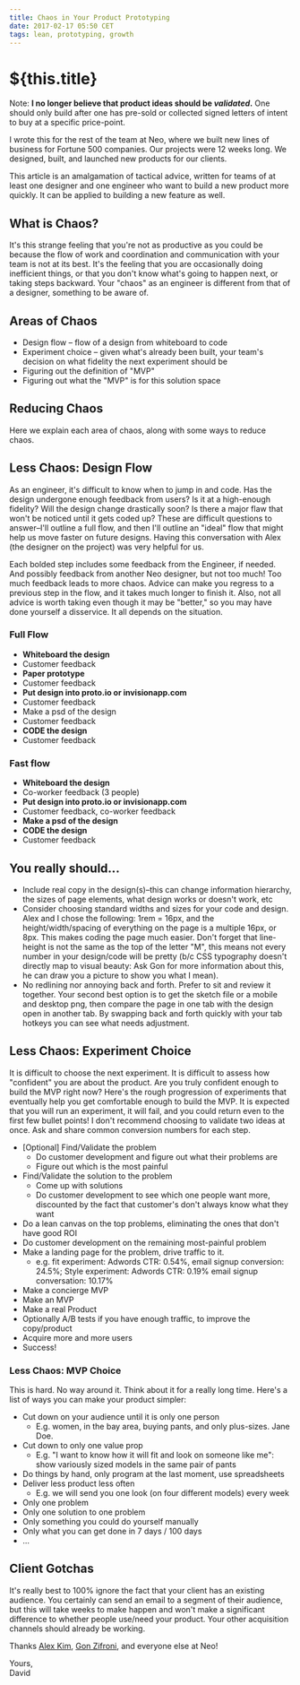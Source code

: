 ```yaml
---
title: Chaos in Your Product Prototyping
date: 2017-02-17 05:50 CET
tags: lean, prototyping, growth
---
```

# ${this.title}

Note: **I no longer believe that product ideas should be _validated_.** One should only
build after one has pre-sold or collected signed letters of intent to buy at
a specific price-point.

I wrote this for the rest of the team at Neo, where we built new lines of
business for Fortune 500 companies. Our projects were 12 weeks long. We
designed, built, and launched new products for our clients.

This article is an amalgamation of tactical advice, written for teams of at least one
designer and one engineer who want to build a new product more quickly. It can
be applied to building a new feature as well.

## What is Chaos?

It's this strange feeling that you're not as productive as you could be because
the flow of work and coordination and communication with your team is not at its
best. It's the feeling that you are occasionally doing inefficient things, or
that you don't know what's going to happen next, or taking steps backward. Your
"chaos" as an engineer is different from that of a designer, something to be
aware of.

## Areas of Chaos
- Design flow – flow of a design from whiteboard to code
- Experiment choice – given what's already been built, your team's decision on what fidelity the next experiment should be
- Figuring out the definition of "MVP"
- Figuring out what the "MVP" is for this solution space

## Reducing Chaos
Here we explain each area of chaos, along with some ways to reduce chaos.

## Less Chaos: Design Flow

As an engineer, it's difficult to know when to jump in and code. Has the design
undergone enough feedback from users? Is it at a high-enough fidelity? Will the
design change drastically soon? Is there a major flaw that won't be noticed
until it gets coded up? These are difficult questions to answer–I'll outline a
full flow, and then I'll outline an "ideal" flow that might help us move faster
on future designs. Having this conversation with Alex (the designer on the project)
was very helpful for us.

Each bolded step includes some feedback from the Engineer, if needed. And
possibly feedback from another Neo designer, but not too much! Too much feedback
leads to more chaos. Advice can make you regress to a previous step in the flow,
and it takes much longer to finish it. Also, not all advice is worth taking even
though it may be "better," so you may have done yourself a disservice. It all
depends on the situation.

### Full Flow
- **Whiteboard the design**
- Customer feedback
- **Paper prototype**
- Customer feedback
- **Put design into proto.io or invisionapp.com**
- Customer feedback
- Make a psd of the design
- Customer feedback
- **CODE the design**
- Customer feedback

### Fast flow
- **Whiteboard the design**
- Co-worker feedback (3 people)
- **Put design into proto.io or invisionapp.com**
- Customer feedback, co-worker feedback
- **Make a psd of the design**
- **CODE the design**
- Customer feedback

## You really should...
- Include real copy in the design(s)–this can change information hierarchy, the
sizes of page elements, what design works or doesn't work, etc
- Consider choosing standard widths and sizes for your code and design. Alex and
I chose the following: 1rem = 16px, and the height/width/spacing of
everything on the page is a multiple 16px, or 8px. This makes coding the page
much easier. Don't forget that line-height is not the same as the top of the
letter "M", this means not every number in your design/code will be pretty (b/c
CSS typography doesn't directly map to visual beauty: Ask Gon for more
information about this, he can draw you a picture to show you what I mean).
- No redlining nor annoying back and forth. Prefer to sit and review it together. Your second best option is to get the sketch file or a mobile and desktop png, then compare the page in one tab with the design open in another tab. By swapping back and forth quickly with your tab hotkeys you can see what needs adjustment.

## Less Chaos: Experiment Choice
It is difficult to choose the next experiment. It is difficult to assess how
"confident" you are about the product. Are you truly confident enough to build
the MVP right now? Here's the rough progression of experiments that eventually
help you get comfortable enough to build the MVP. It is expected that you will
run an experiment, it will fail, and you could return even to the first few
bullet points! I don't recommend choosing to validate two ideas at once. Ask and
share common conversion numbers for each step.

- [Optional] Find/Validate the problem
  - Do customer development and figure out what their problems are
  - Figure out which is the most painful
- Find/Validate the solution to the problem
  - Come up with solutions
  - Do customer development to see which one people want more, discounted by the fact that customer's don't always know what they want
- Do a lean canvas on the top problems, eliminating the ones that don't have good ROI
- Do customer development on the remaining most-painful problem
- Make a landing page for the problem, drive traffic to it. 
  - e.g. fit experiment: Adwords CTR: 0.54%, email signup conversion: 24.5%; Style experiment: Adwords CTR: 0.19% email signup conversation: 10.17%
- Make a concierge MVP
- Make an MVP
- Make a real Product
- Optionally A/B tests if you have enough traffic, to improve the copy/product
- Acquire more and more users
- Success!

### Less Chaos: MVP Choice
This is hard. No way around it. Think about it for a really long time. Here's a list of ways you can make your product simpler:

- Cut down on your audience until it is only one person
  - E.g. women, in the bay area, buying pants, and only plus-sizes. Jane Doe.
- Cut down to only one value prop
  - E.g. "I want to know how it will fit and look on someone like me": show variously sized models in the same pair of pants
- Do things by hand, only program at the last moment, use spreadsheets
- Deliver less product less often
  - E.g. we will send you one look (on four different models) every week
- Only one problem
- Only one solution to one problem
- Only something you could do yourself manually
- Only what you can get done in 7 days / 100 days
- ...

## Client Gotchas

It's really best to 100% ignore the fact that your client has an existing
audience. You certainly can send an email to a segment of their audience, but
this will take weeks to make happen and won't make a significant difference to
whether people use/need your product. Your other acquisition channels should
already be working.

Thanks <a href="https://twitter.com/wakeupmrkim">Alex Kim</a>,
<a href="https://twitter.com/gonzif">Gon Zifroni</a>, and everyone else at Neo!

Yours,<br>
David
